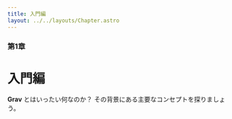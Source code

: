 ```yaml
---
title: 入門編
layout: ../../layouts/Chapter.astro
---
```


### 第1章

# 入門編

**Grav** とはいったい何なのか？ その背景にある主要なコンセプトを探りましょう。


